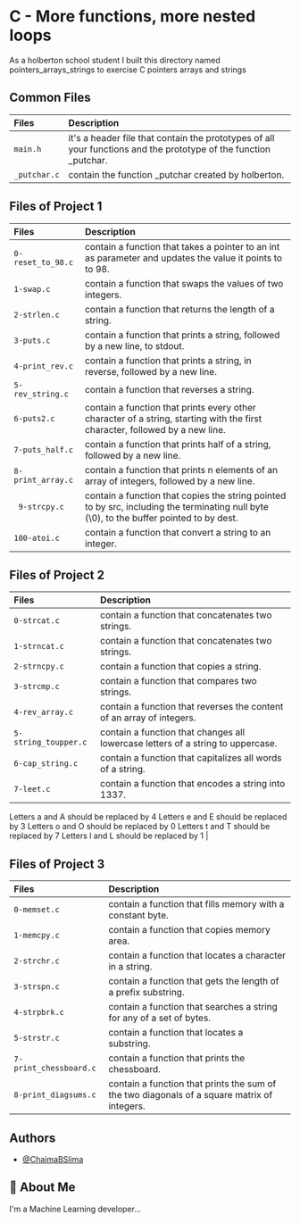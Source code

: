 # C - More functions, more nested loops

As a holberton school student I built this directory named pointers_arrays_strings to  exercise C pointers arrays and strings

## Common Files 

| Files |  Description                |
| :-------- |  :------------------------- |
| `main.h` | it's a header file that contain the prototypes of all your functions and the prototype of the function _putchar.|
| `_putchar.c`| contain the function _putchar created by holberton. |

## Files of Project 1
| Files |  Description                |
| :-------- |  :------------------------- |
| `0-reset_to_98.c` | contain  a function that takes a pointer to an int as parameter and updates the value it points to to 98.|
| `1-swap.c`| contain a function that swaps the values of two integers. |
| `2-strlen.c` |contain  a function that returns the length of a string.|
| `3-puts.c` | contain a function that prints a string, followed by a new line, to stdout. |
| `4-print_rev.c` | contain  a function that prints a string, in reverse, followed by a new line. |
|`5-rev_string.c` | contain a function that reverses a string.|
| `6-puts2.c` | contain  a function that prints every other character of a string, starting with the first character, followed by a new line. |
| `7-puts_half.c` |contain  a function that prints half of a string, followed by a new line. |
| `8-print_array.c` | contain  a function that prints n elements of an array of integers, followed by a new line.|
|` 9-strcpy.c` |contain   a function that copies the string pointed to by src, including the terminating null byte (\0), to the buffer pointed to by dest.|
| `100-atoi.c`| contain a function that convert a string to an integer. |

## Files of Project 2
| Files |  Description                |
| :-------- |  :------------------------- |
| `0-strcat.c` | contain a function that concatenates two strings.|
| `1-strncat.c`| contain a function that concatenates two strings. |
| `2-strncpy.c` |contain  a function that copies a string.|
| `3-strcmp.c` | contain a function that compares two strings. |
| `4-rev_array.c` | contain a function that reverses the content of an array of integers. |
|`5-string_toupper.c` | contain a function that changes all lowercase letters of a string to uppercase.|
| `6-cap_string.c` | contain  a function that capitalizes all words of a string.|
| `7-leet.c` |contain   a function that encodes a string into 1337.
Letters a and A should be replaced by 4
Letters e and E should be replaced by 3
Letters o and O should be replaced by 0
Letters t and T should be replaced by 7
Letters l and L should be replaced by 1 |

## Files of Project 3
| Files |  Description                |
| :-------- |  :------------------------- |
| `0-memset.c` | contain  a function that fills memory with a constant byte.|
| `1-memcpy.c`| contain a function that copies memory area. |
| `2-strchr.c` |contain a function that locates a character in a string.|
| `3-strspn.c` | contain a function that gets the length of a prefix substring. |
| `4-strpbrk.c` | contain a function that searches a string for any of a set of bytes. |
|`5-strstr.c` | contain a function that locates a substring.|
| `7-print_chessboard.c` | contain a function that prints the chessboard.|
| `8-print_diagsums.c` |contain  a function that prints the sum of the two diagonals of a square matrix of integers.|

## Authors

- [@ChaimaBSlima](https://www.github.com/octokatherine)


## 🚀 About Me
I'm a Machine Learning developer...

